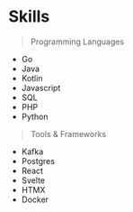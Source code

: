 # Skills

> Programming Languages

* Go
* Java
* Kotlin
* Javascript
* SQL
* PHP
* Python

> Tools & Frameworks

* Kafka
* Postgres
* React
* Svelte
* HTMX
* Docker